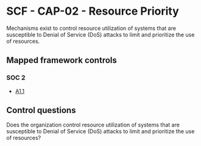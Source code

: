 # SCF - CAP-02 - Resource Priority
Mechanisms exist to control resource utilization of systems that are susceptible to Denial of Service (DoS) attacks to limit and prioritize the use of resources.
## Mapped framework controls
### SOC 2
- [A1.1](../soc2/a11.md)
  
## Control questions
Does the organization control resource utilization of systems that are susceptible to Denial of Service (DoS) attacks to limit and prioritize the use of resources?
  